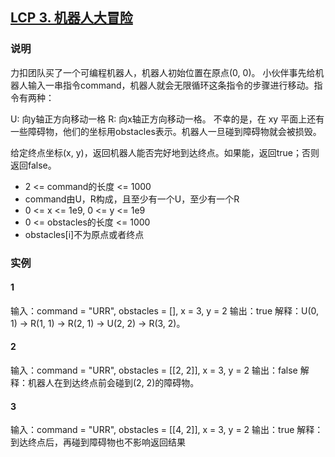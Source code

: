## [LCP 3. 机器人大冒险](https://leetcode-cn.com/problems/programmable-robot/)

### 说明
力扣团队买了一个可编程机器人，机器人初始位置在原点(0, 0)。
小伙伴事先给机器人输入一串指令command，机器人就会无限循环这条指令的步骤进行移动。指令有两种：

U: 向y轴正方向移动一格
R: 向x轴正方向移动一格。
不幸的是，在 xy 平面上还有一些障碍物，他们的坐标用obstacles表示。机器人一旦碰到障碍物就会被损毁。

给定终点坐标(x, y)，返回机器人能否完好地到达终点。如果能，返回true；否则返回false。

* 2 <= command的长度 <= 1000
* command由U，R构成，且至少有一个U，至少有一个R
* 0 <= x <= 1e9, 0 <= y <= 1e9
* 0 <= obstacles的长度 <= 1000
* obstacles[i]不为原点或者终点

### 实例
#### 1
输入：command = "URR", obstacles = [], x = 3, y = 2
输出：true
解释：U(0, 1) -> R(1, 1) -> R(2, 1) -> U(2, 2) -> R(3, 2)。

#### 2
输入：command = "URR", obstacles = [[2, 2]], x = 3, y = 2
输出：false
解释：机器人在到达终点前会碰到(2, 2)的障碍物。

#### 3
输入：command = "URR", obstacles = [[4, 2]], x = 3, y = 2
输出：true
解释：到达终点后，再碰到障碍物也不影响返回结果
